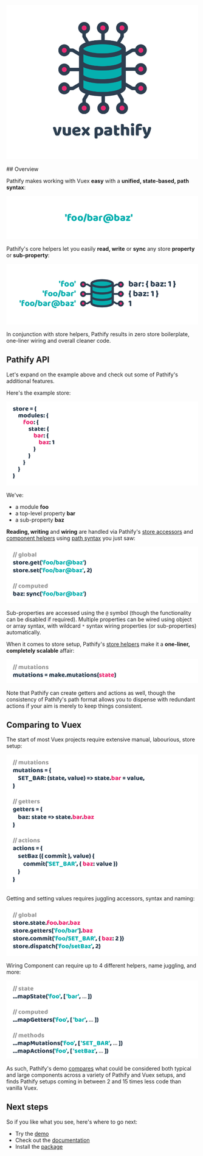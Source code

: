 ![splash](docs/assets/img/readme/splash.png)

## Overview

Pathify makes working with Vuex **easy** with a **unified, state-based, path syntax**:

![pathify-path](docs/assets/img/readme/pathify-path.png)

Pathify's core helpers let you easily **read, write** or **sync** any store **property** or **sub-property**:

![pathify-diagram](docs/assets/img/readme/pathify-diagram.png)

In conjunction with store helpers, Pathify results in zero store boilerplate, one-liner wiring and overall cleaner code.


## Pathify API

Let's expand on the example above and check out some of Pathify's additional features.

Here's the example store:

![vuex-store](docs/assets/img/readme/vuex-store.png)

We've:

- a module **foo**
- a top-level property **bar**
- a sub-property **baz**

**Reading, writing** and **wiring** are handled via Pathify's [store accessors] and [component helpers] using [path syntax] you just saw:

![pathify-code](docs/assets/img/readme/pathify-code.png)

Sub-properties are accessed using the `@` symbol (though the functionality can be disabled if required). Multiple properties can be wired using object or array syntax, with wildcard `*` syntax wiring properties (or sub-properties) automatically.

When it comes to store setup, Pathify's [store helpers] make it a **one-liner, completely scalable** affair:

![pathify-mutations](docs/assets/img/readme/pathify-mutations.png)

Note that Pathify can create getters and actions as well, though the consistency of Pathify's path format allows you to dispense with redundant actions if your aim is merely to keep things consistent.


## Comparing to Vuex

The start of most Vuex projects require extensive manual, labourious, store setup:

![vuex-mutations](docs/assets/img/readme/vuex-mutations.png)
 
Getting and setting values requires juggling accessors, syntax and naming:

![vuex-code](docs/assets/img/readme/vuex-code.png)

Wiring Component can require up to 4 different helpers, name juggling, and more:

![vuex-helpers](docs/assets/img/readme/vuex-helpers.png)

As such, Pathify's demo [compares](https://codesandbox.io/s/github/davestewart/vuex-pathify/tree/master/demo?initialpath=code) what could be considered both typical and large components across a variety of Pathify and Vuex setups, and finds Pathify setups coming in between 2 and 15 times less code than vanilla Vuex.


## Next steps

So if you like what you see, here's where to go next:

- Try the [demo](https://codesandbox.io/s/github/davestewart/vuex-pathify/tree/master/demo)
- Check out the [documentation](https://davestewart.github.io/vuex-pathify/)
- Install the [package](https://www.npmjs.com/package/vuex-pathify)


[path syntax]: https://davestewart.github.io/vuex-pathify/#/api/paths
[component helpers]: https://davestewart.github.io/vuex-pathify/#/api/component
[store helpers]: https://davestewart.github.io/vuex-pathify/#/api/store
[store accessors]: https://davestewart.github.io/vuex-pathify/#/api/accessors



